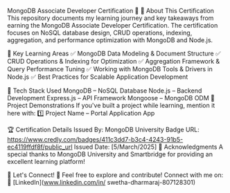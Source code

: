 MongoDB Associate Developer Certification 🚀
📜 About This Certification
This repository documents my learning journey and key takeaways from earning the MongoDB Associate Developer Certification. The certification focuses on NoSQL database design, CRUD operations, indexing, aggregation, and performance optimization with MongoDB and Node.js.

🎯 Key Learning Areas
✅ MongoDB Data Modeling & Document Structure
✅ CRUD Operations & Indexing for Optimization
✅ Aggregation Framework & Query Performance Tuning
✅ Working with MongoDB Tools & Drivers in Node.js
✅ Best Practices for Scalable Application Development

🔧 Tech Stack Used
MongoDB – NoSQL Database
Node.js – Backend Development
Express.js – API Framework
Mongoose – MongoDB ODM
📂 Project Demonstrations
If you've built a project while learning, mention it here with:
1️⃣ Project Name – Portal Application App

🏆 Certification Details
Issued By: MongoDB University
Badge URL: https://www.credly.com/badges/411c3dd7-b3c4-4243-91b5-ec4119ffdf8f/public_url
Issued Date: [5/March/2025]
🙌 Acknowledgments
A special thanks to MongoDB University and Smartbridge for providing an excellent learning platform!

📢 Let's Connect!
💬 Feel free to explore and contribute! Connect with me on:
🔗 [LinkedIn](www.linkedin.com/in/
swetha-dharmaraj-807128301) 
